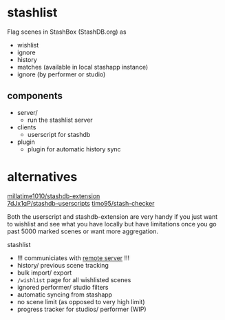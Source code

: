 # stashlist
Flag scenes in StashBox (StashDB.org) as
- wishlist
- ignore
- history
- matches (available in local stashapp instance)
- ignore (by performer or studio)

## components
- server/
  - run the stashlist server
- clients
  - userscript for stashdb
- plugin
  - plugin for automatic history sync

# alternatives
[millatime1010/stashdb-extension](https://github.com/millatime1010/stashdb-extension)  
[7dJx1qP/stashdb-userscripts](https://github.com/7dJx1qP/stashdb-userscripts)
[timo95/stash-checker](https://github.com/timo95/stash-checker)

Both the userscript and stashdb-extension are very handy if you just want to wishlist and see what you have locally but have limitations once you go past 5000 marked scenes or want more aggregation.

stashlist
- !!! communiciates with [remote server](PRIVACY.md) !!!
- history/ previous scene tracking
- bulk import/ export
- `/wishlist` page for all wishlisted scenes
- ignored performer/ studio filters
- automatic syncing from stashapp
- no scene limit (as opposed to very high limit)
- progress tracker for studios/ performer (WIP)
